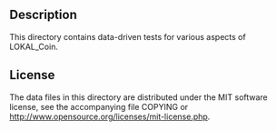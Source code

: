 Description
------------

This directory contains data-driven tests for various aspects of LOKAL_Coin.

License
--------

The data files in this directory are distributed under the MIT software
license, see the accompanying file COPYING or
http://www.opensource.org/licenses/mit-license.php.

